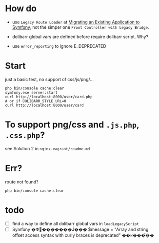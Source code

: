 

# How do
- use `Legacy Route Loader` at [Migrating an Existing Application to Symfony](https://symfony.com/doc/current/migration.html#booting-symfony-in-a-front-controller), not the simper one `Front Controller with Legacy Bridge`.

- dolibarr global vars are defined before require dolibarr script. Why?

- use `error_reporting`  to ignore E_DEPRECATED

# Start

just a basic test, no support of css/js/png/...
```
php bin/console cache:clear 
symfony.exe server:start
curl http://localhost:8000/user/card.php
# or if DOLIBARR_STYLE_URL=0
curl http://localhost:8000/user/card
```

# To support png/css and `.js.php`, `.css.php`?  

see  Solution 2 in  `nginx-vagrant/readme.md`

# Err?

route not found?
```
php bin/console cache:clear
```

# todo
- [ ] find a way to define all dolibarr global vars in `loadLegacyScript`
- [ ] Symfony �Ჶ׽�������Ĵ��� $message = "Array and string offset access syntax with curly braces is deprecated"  ��κ���֮��